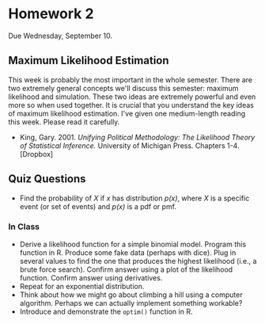 Homework 2
==========

Due Wednesday, September 10.

## Maximum Likelihood Estimation

This week is probably the most important in the whole semester. There are two extremely general concepts we'll discuss this semester: maximum likelihood and simulation. These two ideas are extremely powerful and even more so when used together. It is crucial that you understand the key ideas of maximum likelihood estimation. I've given one medium-length reading this week. Please read it carefully.

* King, Gary. 2001. *Unifying Political Methodology: The Likelihood Theory of Statistical Inference.* University of Michigan Press. Chapters 1-4. [Dropbox]

## Quiz Questions

* Find the probability of *X* if *x* has distribution *p(x)*, where *X* is a specific event (or set of events) and *p(x)* is a pdf or pmf.

### In Class

* Derive a likelihood function for a simple binomial model. Program this function in R. Produce some fake data (perhaps with dice). Plug in several values to find the one that produces the highest likelihood (i.e., a brute force search). Confirm answer using a plot of the likelihood function. Confirm answer using derivatives.
* Repeat for an exponential distribution.
* Think about how we might go about climbing a hill using a computer algorithm. Perhaps we can actually implement something workable? 
* Introduce and demonstrate the `optim()` function in R.

